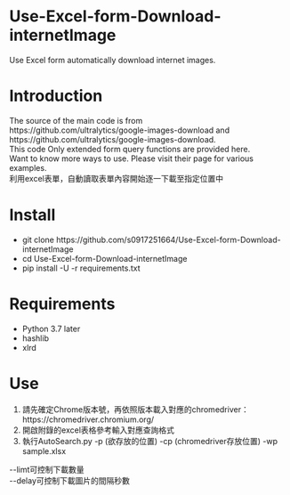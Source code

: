 # Use-Excel-form-Download-internetImage
Use Excel form automatically download internet images.

<h1>Introduction</h1>
<p>The source of the main code is from <br>
https://github.com/ultralytics/google-images-download and https://github.com/ultralytics/google-images-download.<br>
This code Only extended form query functions are provided here.<br>
Want to know more ways to use. Please visit their page for various examples.<br>
利用excel表單，自動讀取表單內容開始逐一下載至指定位置中<br>
</p>
<h1>Install</h1>
<p>
  <ul>
    <li>git clone https://github.com/s0917251664/Use-Excel-form-Download-internetImage
    <li>cd Use-Excel-form-Download-internetImage</li>
    <li>pip install -U -r requirements.txt</li>
</ul>

</p>
<h1>Requirements</h1>
<ul>
    <li>Python 3.7 later</li>
    <li>hashlib</li>
    <li>xlrd</li>
</ul>

<h1>Use</h1>
<ol>
    <li>請先確定Chrome版本號，再依照版本載入對應的chromedriver：https://chromedriver.chromium.org/</li>
    <li>開啟附錄的excel表格參考輸入對應查詢格式</li>
    <li>執行AutoSearch.py -p (欲存放的位置) -cp (chromedriver存放位置)  -wp sample.xlsx  </li>
</ol>
  <p>
  --limt可控制下載數量<br>
  --delay可控制下載圖片的間隔秒數
  </p>
